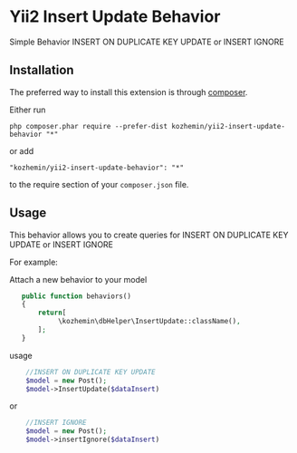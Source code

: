 Yii2 Insert Update Behavior
===============
Simple Behavior INSERT ON DUPLICATE KEY UPDATE or INSERT IGNORE

Installation
------------

The preferred way to install this extension is through [composer](http://getcomposer.org/download/).

Either run

```
php composer.phar require --prefer-dist kozhemin/yii2-insert-update-behavior "*"
```

or add

```
"kozhemin/yii2-insert-update-behavior": "*"
```

to the require section of your `composer.json` file.


Usage
-----

This behavior allows you to create queries for INSERT ON DUPLICATE KEY UPDATE or INSERT IGNORE

For example:

Attach a new behavior to your model

```php
   public function behaviors()
   {
       return[
            \kozhemin\dbHelper\InsertUpdate::className(),
       ];
   }
```

usage

```php
    //INSERT ON DUPLICATE KEY UPDATE
    $model = new Post();
    $model->InsertUpdate($dataInsert)
```
or

```php
    //INSERT IGNORE
    $model = new Post();
    $model->insertIgnore($dataInsert)
```